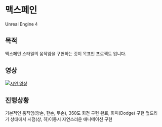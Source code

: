 # 맥스페인

Unreal Engine 4

## 목적
 맥스페인 스타일의 움직임을 구현하는 것이 목표인 프로젝트 입니다.

## 영상

[![시연 영상](http://img.youtube.com/vi/wfEtd-J14to&t=87s/0.jpg)](https://www.youtube.com/watch?v=wfEtd-J14to&t=87s) 

## 진행상황
기본적인 움직임(양손, 한손, 두손), 360도 회전 구현 완료, 회피(Dodge) 구현
엎드리기 상태에서 시점(상, 하)이동시 자연스러운 애니메이션 구현

